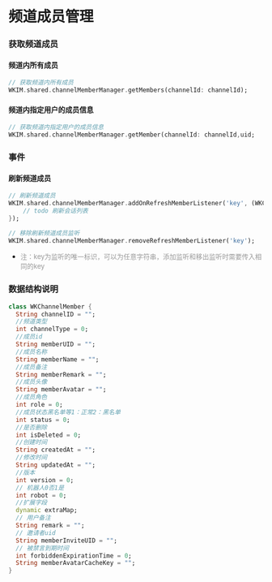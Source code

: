 # 频道成员管理
### 获取频道成员
#### 频道内所有成员
```dart
// 获取频道内所有成员
WKIM.shared.channelMemberManager.getMembers(channelId: channelId);
```
#### 频道内指定用户的成员信息
```dart
// 获取频道内指定用户的成员信息
WKIM.shared.channelMemberManager.getMember(channelId: channelId,uid;
```

### 事件
#### 刷新频道成员
```dart
// 刷新频道成员
WKIM.shared.channelMemberManager.addOnRefreshMemberListener('key', (WKChannelMember member,bool isEnd){
    // todo 刷新会话列表
});

// 移除刷新频道成员监听
WKIM.shared.channelMemberManager.removeRefreshMemberListener('key');
```

- <font color='#999' size=2>注：key为监听的唯一标识，可以为任意字符串，添加监听和移出监听时需要传入相同的key</font>

### 数据结构说明
```dart
class WKChannelMember {
  String channelID = "";
  //频道类型
  int channelType = 0;
  //成员id
  String memberUID = "";
  //成员名称
  String memberName = "";
  //成员备注
  String memberRemark = "";
  //成员头像
  String memberAvatar = "";
  //成员角色
  int role = 0;
  //成员状态黑名单等1：正常2：黑名单
  int status = 0;
  //是否删除
  int isDeleted = 0;
  //创建时间
  String createdAt = "";
  //修改时间
  String updatedAt = "";
  //版本
  int version = 0;
  // 机器人0否1是
  int robot = 0;
  //扩展字段
  dynamic extraMap;
  // 用户备注
  String remark = "";
  // 邀请者uid
  String memberInviteUID = "";
  // 被禁言到期时间
  int forbiddenExpirationTime = 0;
  String memberAvatarCacheKey = "";
}

```